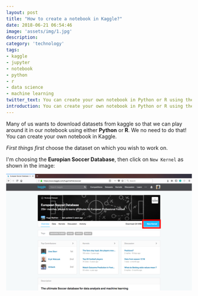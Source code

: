 ```yaml
---
layout: post
title: "How to create a notebook in Kaggle?"
date: 2018-06-21 06:54:46
image: 'assets/img/1.jpg'
description: 
category: 'technology'
tags: 
- kaggle
- jupyter
- notebook
- python
- r
- data science
- machine learning
twitter_text: You can create your own notebook in Python or R using the exisiting datasets in kaggle.
introduction: You can create your own notebook in Python or R using the exisiting datasets in kaggle.
---
```


Many of us wants to download datasets from kaggle so that we can play around it in our notebook using either **Python** or **R**. We no need to do that! You can create your own notebook in Kaggle.

*First things first* choose the dataset on which you wish to work on.

I'm choosing the **Europian Soccer Database**, then click on `New Kernel` as shown in the image:

<img src = "assets/img/2.jpg" alt="New Kernel" />


